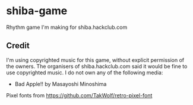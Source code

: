 # shiba-game

Rhythm game I'm making for shiba.hackclub.com

## Credit

I'm using copyrighted music for this game, without explicit permission of the owners. The organisers of shiba.hackclub.com said it would be fine to use copyrighted music. I do not own any of the following media:

- Bad Apple!! by Masayoshi Minoshima

Pixel fonts from https://github.com/TakWolf/retro-pixel-font
